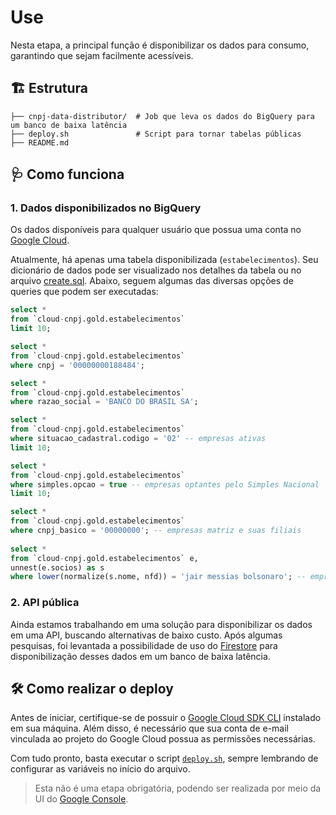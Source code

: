 # Use

Nesta etapa, a principal função é disponibilizar os dados para consumo, garantindo que sejam facilmente acessíveis.

## 🏗 Estrutura

```
├── cnpj-data-distributor/  # Job que leva os dados do BigQuery para um banco de baixa latência
├── deploy.sh               # Script para tornar tabelas públicas
├── README.md
```

## 🩺 Como funciona

### 1. Dados disponibilizados no BigQuery

Os dados disponíveis para qualquer usuário que possua uma conta no [Google Cloud](https://cloud.google.com/).

Atualmente, há apenas uma tabela disponibilizada (`estabelecimentos`). Seu dicionário de dados pode ser visualizado nos detalhes da tabela ou no arquivo [create.sql](../prepare/gold/create.sql). Abaixo, seguem algumas das diversas opções de queries que podem ser executadas:

```sql
select *
from `cloud-cnpj.gold.estabelecimentos`
limit 10;

select *
from `cloud-cnpj.gold.estabelecimentos`
where cnpj = '00000000188484';

select *
from `cloud-cnpj.gold.estabelecimentos`
where razao_social = 'BANCO DO BRASIL SA';

select *
from `cloud-cnpj.gold.estabelecimentos`
where situacao_cadastral.codigo = '02' -- empresas ativas
limit 10;

select *
from `cloud-cnpj.gold.estabelecimentos`
where simples.opcao = true -- empresas optantes pelo Simples Nacional
limit 10;

select *
from `cloud-cnpj.gold.estabelecimentos`
where cnpj_basico = '00000000'; -- empresas matriz e suas filiais
 
select *
from `cloud-cnpj.gold.estabelecimentos` e,
unnest(e.socios) as s
where lower(normalize(s.nome, nfd)) = 'jair messias bolsonaro'; -- empresas por sócio
```

### 2. API pública

Ainda estamos trabalhando em uma solução para disponibilizar os dados em uma API, buscando alternativas de baixo custo. Após algumas pesquisas, foi levantada a possibilidade de uso do [Firestore](https://firebase.google.com/docs/firestore) para disponibilização desses dados em um banco de baixa latência.


## 🛠️ Como realizar o deploy

Antes de iniciar, certifique-se de possuir o [Google Cloud SDK CLI](https://cloud.google.com/sdk/docs/install) instalado em sua máquina. Além disso, é necessário que sua conta de e-mail vinculada ao projeto do Google Cloud possua as permissões necessárias.

Com tudo pronto, basta executar o script [`deploy.sh`](./deploy.sh), sempre lembrando de configurar as variáveis no início do arquivo.

> Esta não é uma etapa obrigatória, podendo ser realizada por meio da UI do [Google Console](https://console.cloud.google.com/bigquery).
